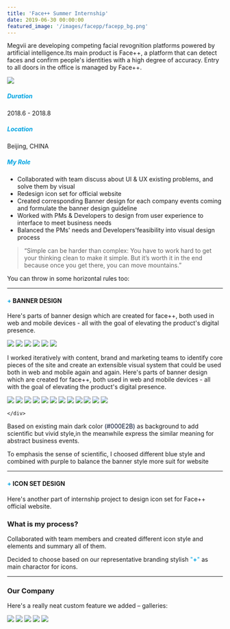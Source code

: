 ```yaml
---
title: 'Face++ Summer Internship'
date: 2019-06-30 00:00:00
featured_image: '/images/facepp/facepp_bg.png'
---
```


<p class="intro-text"> 

Megvii are developing competing facial revognition platforms powered by artificial intelligence.Its main product is Face++, a platform that can detect faces and confirm people's identities with a high degree of accuracy. Entry to all doors in the office is managed by Face++. </p>

![](/images/facepp/facecover.png)

##### <span style="color:#00A4E2"> **Duration**</span>      
2018.6 - 2018.8

##### <span style="color:#00A4E2"> **Location**</span>      
Beijing, CHINA

##### <span style="color:#00A4E2"> **My Role**</span>      
- Collaborated with team discuss about UI & UX existing problems, and solve them by visual
- Redesign icon set for official website
- Created corresponding Banner design for each company events coming and formulate the banner design guideline
- Worked with PMs & Developers to design from user experience to interface to meet business needs
- Balanced the PMs' needs and Developers'feasibility into visual design process 



> “Simple can be harder than complex: You have to work hard to get your thinking clean to make it simple. But it’s worth it in the end because once you get there, you can move mountains.”

You can throw in some horizontal rules too:

---

#### <span style="color:#00A4E2">+ </span> BANNER DESIGN

Here's parts of banner design which are created for face++, both used in web and mobile devices - all with the goal of elevating the product's digital presence.


<div class="gallery" data-columns="2">
	<img src="/images/facepp/1quick-guide.png">
	<img src="/images/facepp/2face-detection.png">
	<img src="/images/facepp/3face-merging.png">
	<img src="/images/facepp/4face-searching.png">
	<img src="/images/facepp/5face-merging-API.png">
	<img src="/images/facepp/6faceID.png">
</div>

I worked iteratively with content, brand and marketing teams to identify core pieces of the site and create an extensible visual system that could be used both in web and mobile again and again.
Here's parts of banner design which are created for face++, both used in web and mobile devices - all with the goal of elevating the product's digital presence.


<div class="gallery" data-columns="3">
	<img src="/images/facepp/icon/icon1.png">
   <img src="/images/facepp/icon/icon2.png">
   	<img src="/images/facepp/icon/icon3.png">
   	<img src="/images/facepp/icon/icon4.png">
   	<img src="/images/facepp/icon/icon5.png">
   	<img src="/images/facepp/icon/icon6.png">
   	<img src="/images/facepp/icon/icon7.png">
   	<img src="/images/facepp/icon/icon8.png">
   	<img src="/images/facepp/icon/icon9.png">
   	<img src="/images/facepp/icon/icon10.png"> 	<img src="/images/facepp/icon/icon11.png">
   	<img src="/images/facepp/icon/icon12.png">
   			
	</div>

Based on existing main dark color <span style="color:#000E2B">(#000E2B)</span> as background to add scientific but vivid style,in the meanwhile express the similar meaning for abstract business events.

To emphasis the sense of scientific, I choosed different blue style and combined with purple to balance the banner style more suit for website


---

#### <span style="color:#00A4E2">+ </span> ICON SET DESIGN

Here's another part of internship project to design icon set for Face++ official website.


### What is my process?

Collaborated with team members and created different icon style and elements and summary all of them.

Decided to choose based on our representative branding stylish <span style="color:#00A4E2"> "**+**" </span> as main charactor for icons.



---
### Our Company 

Here's a really neat custom feature we added – galleries:

<div class="gallery" data-columns="3">
	<img src="/images/facepp/workingPhoto/1.jpg">
	<img src="/images/facepp/workingPhoto/2.jpg">
	<img src="/images/facepp/workingPhoto/3.jpg">
	<img src="/images/facepp/workingPhoto/4.jpg">
	<img src="/images/facepp/workingPhoto/5.jpg">
</div>





